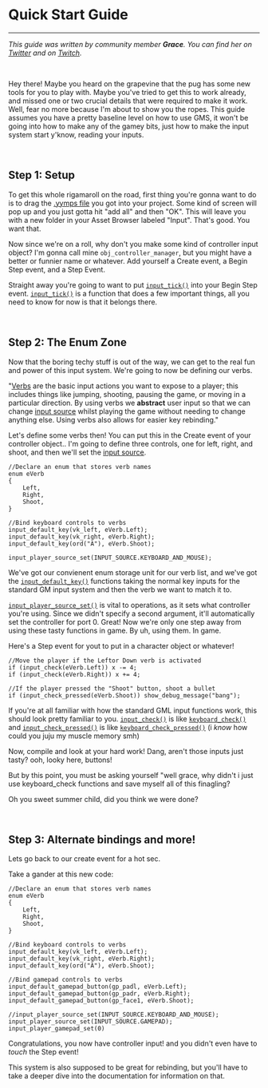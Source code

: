 # Quick Start Guide

---

*This guide was written by community member **Grace**. You can find her on [Twitter](https://twitter.com/gart_gh) and on [Twitch](https://www.twitch.tv/gart222).*

&nbsp;

Hey there! Maybe you heard on the grapevine that the pug has some new tools for you to play with.  Maybe you've tried to get this to work already, and missed one or two crucial details that were required to make it work.  Well, fear no more because I'm about to show you the ropes.  This guide assumes you have a pretty baseline level on how to use GMS, it won't be going into how to make any of the gamey bits, just how to make the input system start y'know, reading your inputs.

&nbsp;

## Step 1:  Setup

To get this whole rigamaroll on the road, first thing you're gonna want to do is to drag the [.yymps file](https://github.com/JujuAdams/Input/releases) you got into your project.  Some kind of screen will pop up and you just gotta hit "add all" and then "OK".  This will leave you with a new folder in your Asset Browser labeled "Input".  That's good.  You want that.

Now since we're on a roll, why don't you make some kind of controller input object?  I'm gonna call mine `obj_controller_manager`, but you might have a better or funnier name or whatever.  Add yourself a Create event, a Begin Step event, and a Step Event.

Straight away you're going to want to put [`input_tick()`](Functions-(System)#input_tick) into your Begin Step event.
[`input_tick()`](Functions-(System)#input_tick) is a function that does a few important things, all you need to know for now is that it belongs there.

&nbsp;

## Step 2: The Enum Zone

Now that the boring techy stuff is out of the way, we can get to the real fun and power of this input system.  We're going to now be defining our verbs.

"[Verbs](Verbs-and-Alternate-Bindings) are the basic input actions you want to expose to a player; this includes things like jumping, shooting, pausing the game, or moving in a particular direction. By using verbs we **abstract** user input so that we can change [input source](Input-Sources) whilst playing the game without needing to change anything else. Using verbs also allows for easier key rebinding."

Let's define some verbs then!  You can put this in the Create event of your controller object.. I'm going to define three controls, one for left, right, and shoot, and then we'll set the [input source](Input-Sources).

```
//Declare an enum that stores verb names
enum eVerb
{
    Left,
    Right,
    Shoot,
}

//Bind keyboard controls to verbs
input_default_key(vk_left, eVerb.Left);
input_default_key(vk_right, eVerb.Right);
input_default_key(ord("A"), eVerb.Shoot); 

input_player_source_set(INPUT_SOURCE.KEYBOARD_AND_MOUSE);
```
We've got our convienent enum storage unit for our verb list, and we've got the [`input_default_key()`](Functions-(Default-Bindings)#input_default_keykey-verb-alternate) functions taking the normal key inputs for the standard GM input system and then the verb we want to match it to. 

[`input_player_source_set()`](Functions-(Players)#input_player_source_setsource-playerindex) is vital to operations, as it sets what controller you're using.  Since we didn't specify a second argument, it'll automatically set the controller for port 0.  Great!  Now we're only one step away from using these tasty functions in game. By uh, using them. In game.

Here's a Step event for yout to put in a character object or whatever!

 ```
 //Move the player if the Leftor Down verb is activated
if (input_check(eVerb.Left)) x -= 4;
if (input_check(eVerb.Right)) x += 4;

//If the player pressed the "Shoot" button, shoot a bullet
if (input_check_pressed(eVerb.Shoot)) show_debug_message("bang");
```

If you're at all familiar with how the standard GML input functions work, this should look pretty familiar to you. [`input_check()`](Functions-(Checkers)#input_checkverb-playerindex-bufferduration) is like [`keyboard_check()`](https://docs2.yoyogames.com/source/_build/3_scripting/4_gml_reference/controls/keyboard%20input/keyboard_check.html) and [`input_check_pressed()`](Functions-(Checkers)#input_check_pressedverb-playerindex-bufferduration) is like [`keyboard_check_pressed()`](https://docs2.yoyogames.com/source/_build/3_scripting/4_gml_reference/controls/keyboard%20input/keyboard_check_pressed.html) (i *know* how could you juju my muscle memory smh)

Now, compile and look at your hard work! Dang, aren't those inputs just tasty? ooh, looky here, buttons!

But by this point, you must be asking yourself "well grace, why didn't i just use keyboard_check functions and save myself all of this finagling?

Oh you sweet summer child, did you think we were done?

&nbsp;

## Step 3: Alternate bindings and more!

Lets go back to our create event for a hot sec.

Take a gander at this new code:

```
//Declare an enum that stores verb names
enum eVerb
{
    Left,
    Right,
    Shoot,
}

//Bind keyboard controls to verbs
input_default_key(vk_left, eVerb.Left);
input_default_key(vk_right, eVerb.Right);
input_default_key(ord("A"), eVerb.Shoot); 

//Bind gamepad controls to verbs
input_default_gamepad_button(gp_padl, eVerb.Left);
input_default_gamepad_button(gp_padr, eVerb.Right);
input_default_gamepad_button(gp_face1, eVerb.Shoot);

//input_player_source_set(INPUT_SOURCE.KEYBOARD_AND_MOUSE);
input_player_source_set(INPUT_SOURCE.GAMEPAD);
input_player_gamepad_set(0)
```

Congratulations, you now have controller input! and you didn't even have to *touch* the Step event!

This system is also supposed to be great for rebinding, but you'll have to take a deeper dive into the documentation for information on that.

